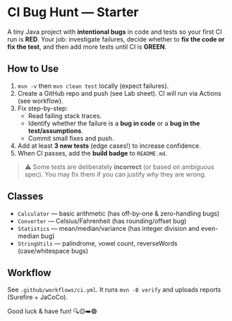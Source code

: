 # CI Bug Hunt — Starter

A tiny Java project with **intentional bugs** in code and tests so your first CI run is **RED**.
Your job: investigate failures, decide whether to **fix the code or fix the test**, and then add more tests until CI is **GREEN**.

## How to Use
1. `mvn -v` then `mvn clean test` locally (expect failures).
2. Create a GitHub repo and push (see Lab sheet). CI will run via Actions (see workflow).
3. Fix step-by-step:
   - Read failing stack traces.
   - Identify whether the failure is a **bug in code** or a **bug in the test/assumptions**.
   - Commit small fixes and push.
4. Add at least **3 new tests** (edge cases!) to increase confidence.
5. When CI passes, add the **build badge** to `README.md`.

> ⚠️ Some tests are deliberately **incorrect** (or based on ambiguous spec). You may fix them if you can justify *why* they are wrong.

## Classes
- `Calculator` — basic arithmetic (has off-by-one & zero-handling bugs)
- `Converter` — Celsius/Fahrenheit (has rounding/offset bug)
- `Statistics` — mean/median/variance (has integer division and even-median bug)
- `StringUtils` — palindrome, vowel count, reverseWords (case/whitespace bugs)

## Workflow
See `.github/workflows/ci.yml`. It runs `mvn -B verify` and uploads reports (Surefire + JaCoCo).

Good luck & have fun! 🔍🟡➡️🟢
